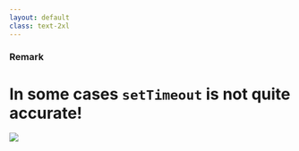 ```yaml
---
layout: default
class: text-2xl
---
```


### Remark
# In some cases `setTimeout` is not quite **accurate**!

<img src="/images/03-when-03.png" class="code h-full m-auto"/>
